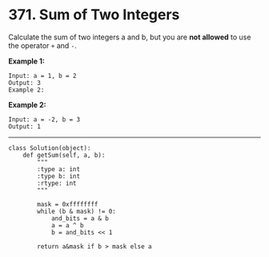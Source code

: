 # 371. Sum of Two Integers

Calculate the sum of two integers a and b, but you are **not allowed** to use the operator `+` and `-`.

**Example 1:**

```
Input: a = 1, b = 2
Output: 3
Example 2:
```

**Example 2:**

```
Input: a = -2, b = 3
Output: 1
```

---

```
class Solution(object):
    def getSum(self, a, b):
        """
        :type a: int
        :type b: int
        :rtype: int
        """

        mask = 0xffffffff
        while (b & mask) != 0:
            and_bits = a & b
            a = a ^ b
            b = and_bits << 1
            
        return a&mask if b > mask else a
```
